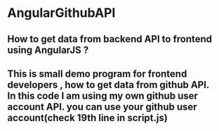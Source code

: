 # AngularGithubAPI

<h2>How to get data from backend API to frontend using AngularJS ?<h2>

This is small demo program for frontend developers , how to get data from github API.<br>
In this code I am using my own github user account API. you can use your github user account(check 19th line in script.js)
